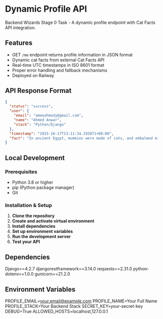 # Dynamic Profile API

Backend Wizards Stage 0 Task - A dynamic profile endpoint with Cat Facts API integration.

## Features

- GET `/me` endpoint returns profile information in JSON format
- Dynamic cat facts from external Cat Facts API
- Real-time UTC timestamps in ISO 8601 format
- Proper error handling and fallback mechanisms
- Deployed on Railway

## API Response Format

```json
{
  "status": "success",
  "user": {
    "email": "ameeahmedy@gmail.com",
    "name": "Ahmed Anwar",
    "stack": "Python/Django"
  },
  "timestamp": "2025-10-17T13:11:34.293071+00:00",
  "fact": "In ancient Egypt, mummies were made of cats, and embalmed mice were placed with them in their tombs. In one ancient city, over 300,000 cat mummies were found."
}
```
## Local Development

### Prerequisites
- Python 3.8 or higher
- pip (Python package manager)
- Git

### Installation & Setup

1. **Clone the repository**
2. **Create and activate virtual environment**
3. **Install dependencies**
4. **Set up environment variables**
5. **Run the development server**
6. **Test your API**

## Dependencies
Django==4.2.7
djangorestframework==3.14.0
requests==2.31.0
python-dotenv==1.0.0
gunicorn==21.2.0

## Environment Variables
PROFILE_EMAIL=your.email@example.com
PROFILE_NAME=Your Full Name  
PROFILE_STACK=Your Backend Stack
SECRET_KEY=your-secret-key
DEBUG=True
ALLOWED_HOSTS=localhost,127.0.0.1